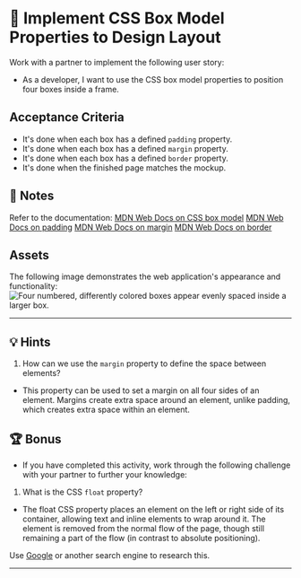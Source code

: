 # 📖 Implement CSS Box Model Properties to Design Layout
Work with a partner to implement the following user story:
* As a developer, I want to use the CSS box model properties to position four boxes inside a frame.

## Acceptance Criteria

* It's done when each box has a defined `padding` property.
* It's done when each box has a defined `margin` property.
* It's done when each box has a defined `border` property.
* It's done when the finished page matches the mockup.

## 📝 Notes

Refer to the documentation:
[MDN Web Docs on CSS box model](https://developer.mozilla.org/en-US/docs/Web/CSS/CSS_Box_Model)
[MDN Web Docs on padding](https://developer.mozilla.org/en-US/docs/Web/CSS/padding)
[MDN Web Docs on margin](https://developer.mozilla.org/en-US/docs/Web/CSS/margin)
[MDN Web Docs on border](https://developer.mozilla.org/en-US/docs/Web/CSS/border)

## Assets
The following image demonstrates the web application's appearance and functionality:
![Four numbered, differently colored boxes appear evenly spaced inside a larger box.](./assets/MockUp.png)

---

## 💡 Hints
1. How can we use the `margin` property to define the space between elements?
* This property can be used to set a margin on all four sides of an element. Margins create extra space around an element, unlike padding, which creates extra space within an element.

## 🏆 Bonus
* If you have completed this activity, work through the following challenge with your partner to further your knowledge:
1. What is the CSS `float` property?
* The float CSS property places an element on the left or right side of its container, allowing text and inline elements to wrap around it. The element is removed from the normal flow of the page, though still remaining a part of the flow (in contrast to absolute positioning).

Use [Google](https://www.google.com) or another search engine to research this.

---